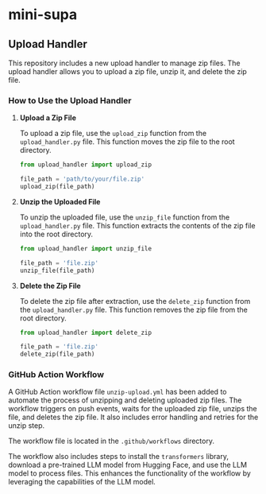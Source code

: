 # mini-supa

## Upload Handler

This repository includes a new upload handler to manage zip files. The upload handler allows you to upload a zip file, unzip it, and delete the zip file.

### How to Use the Upload Handler

1. **Upload a Zip File**

   To upload a zip file, use the `upload_zip` function from the `upload_handler.py` file. This function moves the zip file to the root directory.

   ```python
   from upload_handler import upload_zip

   file_path = 'path/to/your/file.zip'
   upload_zip(file_path)
   ```

2. **Unzip the Uploaded File**

   To unzip the uploaded file, use the `unzip_file` function from the `upload_handler.py` file. This function extracts the contents of the zip file into the root directory.

   ```python
   from upload_handler import unzip_file

   file_path = 'file.zip'
   unzip_file(file_path)
   ```

3. **Delete the Zip File**

   To delete the zip file after extraction, use the `delete_zip` function from the `upload_handler.py` file. This function removes the zip file from the root directory.

   ```python
   from upload_handler import delete_zip

   file_path = 'file.zip'
   delete_zip(file_path)
   ```

### GitHub Action Workflow

A GitHub Action workflow file `unzip-upload.yml` has been added to automate the process of unzipping and deleting uploaded zip files. The workflow triggers on push events, waits for the uploaded zip file, unzips the file, and deletes the zip file. It also includes error handling and retries for the unzip step.

The workflow file is located in the `.github/workflows` directory.

The workflow also includes steps to install the `transformers` library, download a pre-trained LLM model from Hugging Face, and use the LLM model to process files. This enhances the functionality of the workflow by leveraging the capabilities of the LLM model.
